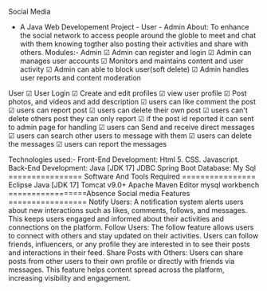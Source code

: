 Social Media
- A Java Web Developement Project - User - Admin
About:
To enhance the social network to access people around the globle to meet and chat with them knowing togther also posting their activities and share with others.
Modules:-
Admin
☑ Admin can register and login
☑ Admin can manages user accounts
☑ Monitors and maintains content and user activity
☑ Admin can able to block user(soft delete)
☑ Admin handles user reports and content moderation

User
☑ User Login
☑ Create and edit profiles
☑ view user profile
☑ Post photos, and videos and add description
☑ users can like comment the post
☑ users can report post
☑ users can delete their own post
☑ users can't delete others post they can only report
☑ if the post id reported it can sent to admin page for handling
☑ users can Send and receive direct messages
☑ users can search other users to message with them
☑ users can delete the messages
☑ users can report the messages


Technologies used:-
Front-End Development:
Html 5.
CSS.
Javascript.
Back-End Development:
Java [JDK 17]
JDBC
Spring Boot
Database:
My Sql
================ Software And Tools Required ================
Eclipse
Java [JDK 17]
Tomcat v9.0+
Apache Maven
Editor mysql workbench
=================Absence Social media Features =================
Notify Users:
A notification system alerts users about new interactions such as likes, comments, follows, and messages. This keeps users engaged and informed about their activities and connections on the platform.
Follow Users:
The follow feature allows users to connect with others and stay updated on their activities. Users can follow friends, influencers, or any profile they are interested in to see their posts and interactions in their feed.
Share Posts with Others:
Users can share posts from other users to their own profile or directly with friends via messages. This feature helps content spread across the platform, increasing visibility and engagement.
